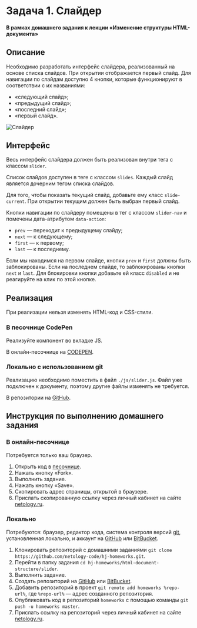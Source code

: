 # Задача 1. Слайдер

#### В рамках домашнего задания к лекции «Изменение структуры HTML-документа»

## Описание

Необходимо разработать интерфейс слайдера, реализованный на основе списка слайдов. При открытии отображается первый слайд. Для навигации по слайдам доступно 4 кнопки, которые функционируют в соответствии с их названиями:
- «следующий слайд»;
- «предыдущий слайд»;
- «последний слайд»;
- «первый слайд».

![Слайдер](./res/slider.gif)

## Интерфейс

Весь интерфейс слайдера должен быть реализован внутри тега с классом `slider`.

Список слайдов доступен в теге с классом `slides`. Каждый слайд является дочерним тегом списка слайдов.

Для того, чтобы показать текущий слайд, добавьте ему класс `slide-current`. При открытии текущим должен быть выбран первый слайд.

Кнопки навигации по слайдеру помещены в тег с классом `slider-nav` и помечены дата-атрибутом `data-action`:
- `prev` — переходит к предыдущему слайду;
- `next` — к следующему;
- `first` — к первому;
- `last` — к последнему.

Если мы находимся на первом слайде, кнопки `prev` и `first` должны быть заблокированы. Если на последнем слайде, то заблокированы кнопки `next` и `last`. Для блокировки кнопки добавьте ей класс `disabled` и не реагируйте на клик по этой кнопке.

## Реализация

При реализации нельзя изменять HTML-код и CSS-стили.

### В песочнице CodePen

Реализуйте компонент во вкладке JS.

В онлайн-песочнице на [CODEPEN](https://codepen.io/Netology/pen/QaBxMz).

### Локально с использованием git

Реализацию необходимо поместить в файл `./js/slider.js`. Файл уже подключен к документу, поэтому другие файлы изменять не требуется.

В репозитории на [GitHub](https://github.com/netology-code/hj-homeworks/tree/master/html-document-structure/slider).

## Инструкция по выполнению домашнего задания

### В онлайн-песочнице

Потребуется только ваш браузер.

1. Открыть код в [песочнице](https://codepen.io/Netology/pen/QaBxMz).
2. Нажать кнопку «Fork».
3. Выполнить задание.
4. Нажать кнопку «Save».
5. Скопировать адрес страницы, открытой в браузере.
6. Прислать скопированную ссылку через личный кабинет на сайте [netology.ru](http://netology.ru/).    

### Локально

Потребуются: браузер, редактор кода, система контроля версий [git](https://git-scm.com), установленная локально, и аккаунт на [GitHub](https://github.com/) или [BitBucket](https://bitbucket.org/).

1. Клонировать репозиторий с домашними заданиями `git clone https://github.com/netology-code/hj-homeworks.git`.
2. Перейти в папку задания `cd hj-homeworks/html-document-structure/slider`.
3. Выполнить задание.
4. Создать репозиторий на [GitHub](https://github.com/) или [BitBucket](https://bitbucket.org/).
5. Добавить репозиторий в проект `git remote add homeworks %repo-url%`, где `%repo-url%` — адрес созданного репозитория.
6. Опубликовать код в репозиторий `homeworks` с помощью команды `git push -u homeworks master`.
7. Прислать ссылку на репозиторий через личный кабинет на сайте [netology.ru](http://netology.ru/).
